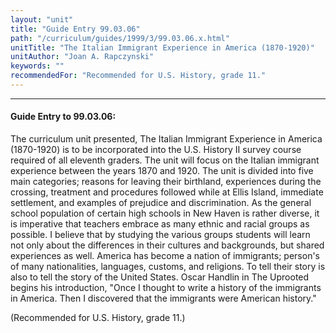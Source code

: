 ```yaml
---
layout: "unit"
title: "Guide Entry 99.03.06"
path: "/curriculum/guides/1999/3/99.03.06.x.html"
unitTitle: "The Italian Immigrant Experience in America (1870-1920)"
unitAuthor: "Joan A. Rapczynski"
keywords: ""
recommendedFor: "Recommended for U.S. History, grade 11."
---
```

<body>
<hr/>
 <h4>
  Guide Entry to 99.03.06:
 </h4>
 The curriculum unit presented, The Italian Immigrant Experience in America (1870-1920) is to be incorporated into the U.S. History II survey course required of all eleventh graders. The unit will focus on the Italian immigrant experience between the years 1870 and 1920. The unit is divided into five main categories; reasons for leaving their birthland, experiences during the crossing, treatment and procedures followed while at Ellis Island, immediate settlement, and examples of prejudice and discrimination. As the general school population of certain high schools in New Haven is rather diverse, it is imperative that teachers embrace as many ethnic and racial groups as possible. I believe that by studying the various groups students will learn not only about the differences in their cultures and backgrounds, but shared experiences as well. America has become a nation of immigrants; person's of many nationalities, languages, customs, and religions. To tell their story is also to tell the story of the United States. Oscar Handlin in The Uprooted begins his introduction, "Once I thought to write a history of the immigrants in America. Then I discovered that the immigrants were American history."
 <p>
  (Recommended for U.S. History, grade 11.)
 </p>

</body>